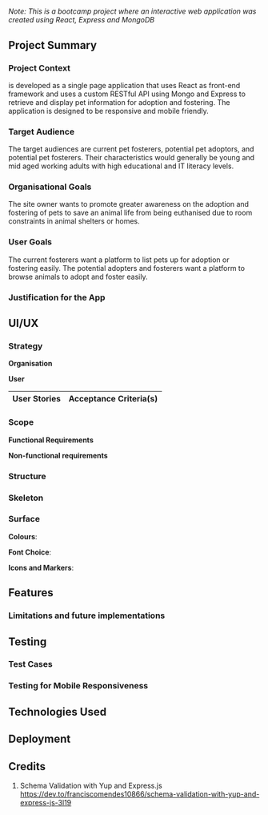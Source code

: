 # <Insert Site Name>

*Note: This is a bootcamp project where an interactive web application was created using React, Express and MongoDB*

## Project Summary

### Project Context
<Insert Site Name> is developed as a single page application that uses React as front-end framework and uses a custom RESTful API using Mongo and Express to retrieve and display pet information for adoption and fostering. The application is designed to be responsive and mobile friendly.

### Target Audience
The target audiences are current pet fosterers, potential pet adoptors, and potential pet fosterers. Their characteristics would generally be young and mid aged working adults with high educational and IT literacy levels.

### Organisational Goals
The site owner wants to promote greater awareness on the adoption and fostering of pets to save an animal life from being euthanised due to room constraints in animal shelters or homes.

### User Goals
The current fosterers want a platform to list pets up for adoption or fostering easily. The potential adopters and fosterers want a platform to browse animals to adopt and foster easily.

### Justification for the App


## UI/UX

### Strategy

**Organisation**

**User**

User Stories | Acceptance Criteria(s)
------------ | -------------

### Scope

**Functional Requirements**


**Non-functional requirements**


### Structure


### Skeleton


### Surface
**Colours**: 

**Font Choice**: 

**Icons and Markers**: 

## Features

### Limitations and future implementations


## Testing

### Test Cases

### Testing for Mobile Responsiveness


## Technologies Used


## Deployment


## Credits
1. Schema Validation with Yup and Express.js
https://dev.to/franciscomendes10866/schema-validation-with-yup-and-express-js-3l19